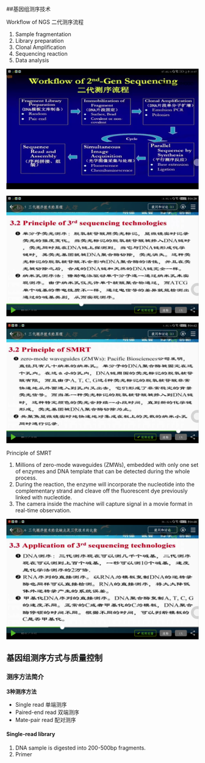 ##基因组测序技术

Workflow of NGS 二代测序流程

1. Sample fragmentation
2. Library preparation
3. Clonal Amplification
4. Sequencing reaction
5. Data analysis


![](./images/Screenshot_20170919-100705.png)



![](./images/Screenshot_20170919-102902.png)

![](./images/Screenshot_20170919-104253.png)

Principle of SMRT

1. Millions of zero-mode waveguides (ZMWs), embedded with only one set of enzymes and DNA template that can be detected during the whole process.
2. During the reaction, the enzyme will incorporate the nucleotide into the complementary strand and cleave off the fluorescent dye previously linked with nucleotide.
3. The camera inside the machine will capture signal in a movie format in real-time observation.



![](./images/Screenshot_20170919-104847.png)





## 基因组测序方式与质量控制

### 测序方法简介

**3种测序方法**

- Single read 单端测序
- Paired-end read 双端测序
- Mate-pair read 配对测序


#### Single-read library

1. DNA sample is digested into 200-500bp fragments.
2. Primer

